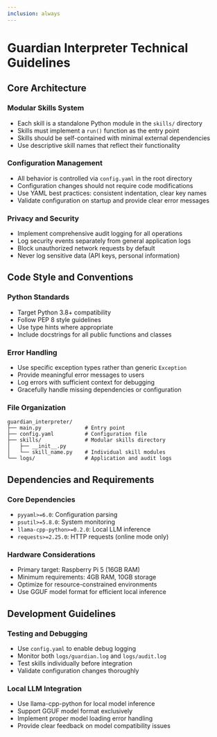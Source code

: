 ```yaml
---
inclusion: always
---
```


# Guardian Interpreter Technical Guidelines

## Core Architecture

### Modular Skills System
- Each skill is a standalone Python module in the `skills/` directory
- Skills must implement a `run()` function as the entry point
- Skills should be self-contained with minimal external dependencies
- Use descriptive skill names that reflect their functionality

### Configuration Management
- All behavior is controlled via `config.yaml` in the root directory
- Configuration changes should not require code modifications
- Use YAML best practices: consistent indentation, clear key names
- Validate configuration on startup and provide clear error messages

### Privacy and Security
- Implement comprehensive audit logging for all operations
- Log security events separately from general application logs
- Block unauthorized network requests by default
- Never log sensitive data (API keys, personal information)

## Code Style and Conventions

### Python Standards
- Target Python 3.8+ compatibility
- Follow PEP 8 style guidelines
- Use type hints where appropriate
- Include docstrings for all public functions and classes

### Error Handling
- Use specific exception types rather than generic `Exception`
- Provide meaningful error messages to users
- Log errors with sufficient context for debugging
- Gracefully handle missing dependencies or configuration

### File Organization
```
guardian_interpreter/
├── main.py              # Entry point
├── config.yaml          # Configuration file
├── skills/              # Modular skills directory
│   ├── __init__.py
│   └── skill_name.py    # Individual skill modules
└── logs/                # Application and audit logs
```

## Dependencies and Requirements

### Core Dependencies
- `pyyaml>=6.0`: Configuration parsing
- `psutil>=5.8.0`: System monitoring
- `llama-cpp-python>=0.2.0`: Local LLM inference
- `requests>=2.25.0`: HTTP requests (online mode only)

### Hardware Considerations
- Primary target: Raspberry Pi 5 (16GB RAM)
- Minimum requirements: 4GB RAM, 10GB storage
- Optimize for resource-constrained environments
- Use GGUF model format for efficient local inference

## Development Guidelines

### Testing and Debugging
- Use `config.yaml` to enable debug logging
- Monitor both `logs/guardian.log` and `logs/audit.log`
- Test skills individually before integration
- Validate configuration changes thoroughly

### Local LLM Integration
- Use llama-cpp-python for local model inference
- Support GGUF model format exclusively
- Implement proper model loading error handling
- Provide clear feedback on model compatibility issues